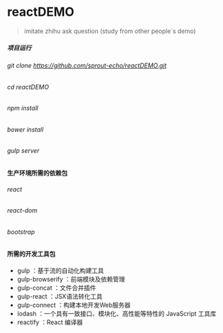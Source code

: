 # reactDEMO
>imitate zhihu ask question (study from other people`s demo)
##### 项目运行
###### git clone https://github.com/sprout-echo/reactDEMO.git
###### cd reactDEMO
###### npm install
###### bower install
###### gulp server

#### 生产环境所需的依赖包
######  react
###### react-dom
###### bootstrap

#### 所需的开发工具包
- gulp ：基于流的自动化构建工具
- gulp-browserify ：前端模块及依赖管理
- gulp-concat ：文件合并插件
- gulp-react ：JSX语法转化工具
- gulp-connect ：构建本地开发Web服务器
- lodash ：一个具有一致接口、模块化、高性能等特性的 JavaScript 工具库
- reactify ：React 编译器

